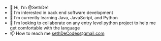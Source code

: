 - 👋 Hi, I’m @SethDe1
- 👀 I’m interested in back end software development
- 🌱 I’m currently learning Java, JavaScript, and Python
- 💞️ I’m looking to collaborate on any entry level python project to help me get comfortable with the language
- 📫 How to reach me sethDeCodes@gmail.com

<!---
SethDe1/SethDe1 is a ✨ special ✨ repository because its `README.md` (this file) appears on your GitHub profile.
You can click the Preview link to take a look at your changes.
--->
